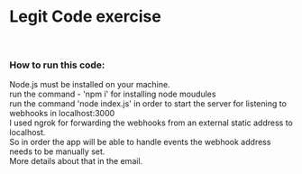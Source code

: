 # Legit Code exercise
<br />

### How to run this code:
Node.js must be installed on your machine.<br />
run the command - 'npm i' for installing node moudules<br />
run the command 'node index.js' in order to start the server for listening to webhooks in localhost:3000<br />
I used ngrok for forwarding the webhooks from an external static address to localhost.<br />
So in order the app will be able to handle events the webhook address needs to be manually set.<br />
More details about that in the email.
